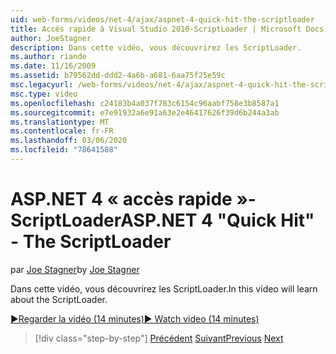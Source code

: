 ```yaml
---
uid: web-forms/videos/net-4/ajax/aspnet-4-quick-hit-the-scriptloader
title: Accès rapide à Visual Studio 2010-ScriptLoader | Microsoft Docs
author: JoeStagner
description: Dans cette vidéo, vous découvrirez les ScriptLoader.
ms.author: riande
ms.date: 11/16/2009
ms.assetid: b79562dd-ddd2-4a6b-a681-6aa75f25e59c
msc.legacyurl: /web-forms/videos/net-4/ajax/aspnet-4-quick-hit-the-scriptloader
msc.type: video
ms.openlocfilehash: c24183b4a037f783c6154c96aabf758e3b8587a1
ms.sourcegitcommit: e7e91932a6e91a63e2e46417626f39d6b244a3ab
ms.translationtype: MT
ms.contentlocale: fr-FR
ms.lasthandoff: 03/06/2020
ms.locfileid: "78641588"
---
```

# <a name="aspnet-4-quick-hit---the-scriptloader"></a><span data-ttu-id="1005e-103">ASP.NET 4 « accès rapide »-ScriptLoader</span><span class="sxs-lookup"><span data-stu-id="1005e-103">ASP.NET 4 "Quick Hit" - The ScriptLoader</span></span>

<span data-ttu-id="1005e-104">par [Joe Stagner](https://github.com/JoeStagner)</span><span class="sxs-lookup"><span data-stu-id="1005e-104">by [Joe Stagner](https://github.com/JoeStagner)</span></span>

<span data-ttu-id="1005e-105">Dans cette vidéo, vous découvrirez les ScriptLoader.</span><span class="sxs-lookup"><span data-stu-id="1005e-105">In this video will learn about the ScriptLoader.</span></span>

[<span data-ttu-id="1005e-106">&#9654;Regarder la vidéo (14 minutes)</span><span class="sxs-lookup"><span data-stu-id="1005e-106">&#9654; Watch video (14 minutes)</span></span>](https://channel9.msdn.com/Blogs/ASP-NET-Site-Videos/aspnet-4-quick-hit-the-scriptloader)

> [!div class="step-by-step"]
> <span data-ttu-id="1005e-107">[Précédent](aspnet-4-quick-hit-imperative-javascript-syntax-for-microsoft-client-side-controls.md)
> [Suivant](aspnet-4-quick-hit-jquery-syntax-for-microsoft-ajax.md)</span><span class="sxs-lookup"><span data-stu-id="1005e-107">[Previous](aspnet-4-quick-hit-imperative-javascript-syntax-for-microsoft-client-side-controls.md)
[Next](aspnet-4-quick-hit-jquery-syntax-for-microsoft-ajax.md)</span></span>
